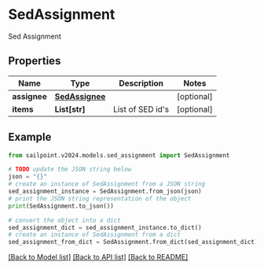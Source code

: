 # SedAssignment

Sed Assignment

## Properties

Name | Type | Description | Notes
------------ | ------------- | ------------- | -------------
**assignee** | [**SedAssignee**](SedAssignee.md) |  | [optional] 
**items** | **List[str]** | List of SED id&#39;s | [optional] 

## Example

```python
from sailpoint.v2024.models.sed_assignment import SedAssignment

# TODO update the JSON string below
json = "{}"
# create an instance of SedAssignment from a JSON string
sed_assignment_instance = SedAssignment.from_json(json)
# print the JSON string representation of the object
print(SedAssignment.to_json())

# convert the object into a dict
sed_assignment_dict = sed_assignment_instance.to_dict()
# create an instance of SedAssignment from a dict
sed_assignment_from_dict = SedAssignment.from_dict(sed_assignment_dict)
```
[[Back to Model list]](../README.md#documentation-for-models) [[Back to API list]](../README.md#documentation-for-api-endpoints) [[Back to README]](../README.md)


